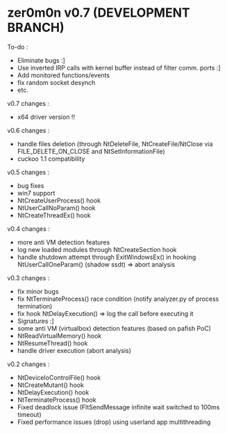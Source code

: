 zer0m0n v0.7 (DEVELOPMENT BRANCH)
=================================

To-do :
+ Eliminate bugs :]
+ Use inverted IRP calls with kernel buffer instead of filter comm. ports :]
+ Add monitored functions/events
+ fix random socket desynch
+ etc.

v0.7 changes :
+ x64 driver version !!

v0.6 changes :
+ handle files deletion (through NtDeleteFile, NtCreateFile/NtClose via FILE_DELETE_ON_CLOSE and NtSetInformationFile)
+ cuckoo 1.1 compatibility

v0.5 changes :
+ bug fixes
+ win7 support
+ NtCreateUserProcess() hook 
+ NtUserCallNoParam() hook 
+ NtCreateThreadEx() hook 

v0.4 changes :
+ more anti VM detection features
+ log new loaded modules through NtCreateSection hook 
+ handle shutdown attempt through ExitWindowsEx() in hooking NtUserCallOneParam() (shadow ssdt) => abort analysis

v0.3 changes :
+ fix minor bugs
+ fix NtTerminateProcess() race condition (notify analyzer.py of process termination)
+ fix hook NtDelayExecution() => log the call before executing it
+ Signatures :]
+ some anti VM (virtualbox) detection features (based on pafish PoC)
+ NtReadVirtualMemory() hook
+ NtResumeThread() hook
+ handle driver execution (abort analysis)

v0.2 changes :
+ NtDeviceIoControlFile() hook
+ NtCreateMutant() hook
+ NtDelayExecution() hook
+ NtTerminateProcess() hook
+ Fixed deadlock issue (FltSendMessage infinite wait switched to 100ms timeout)
+ Fixed performance issues (drop) using userland app multithreading
